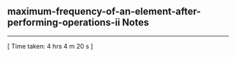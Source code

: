 <h2>maximum-frequency-of-an-element-after-performing-operations-ii Notes</h2><hr>[ Time taken: 4 hrs 4 m 20 s ]